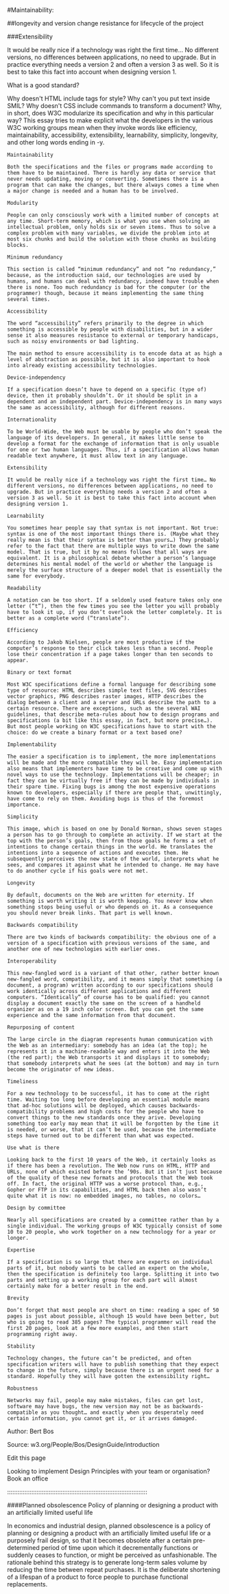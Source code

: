 #Maintainability:

##longevity and version change resistance for lifecycle of the project

###Extensibility

It would be really nice if a technology was right the first time… No different versions, no differences between applications, no need to upgrade. But in practice everything needs a version 2 and often a version 3 as well. So it is best to take this fact into account when designing version 1.

What is a good standard?

Why doesn't HTML include tags for style? Why can't you put text inside SMIL? Why doesn't CSS include commands to transform a document? Why, in short, does W3C modularize its specification and why in this particular way? This essay tries to make explicit what the developers in the various W3C working groups mean when they invoke words like efficiency, maintainability, accessibility, extensibility, learnability, simplicity, longevity, and other long words ending in -y.

    Maintainability

    Both the specifications and the files or programs made according to them have to be maintained. There is hardly any data or service that never needs updating, moving or converting. Sometimes there is a program that can make the changes, but there always comes a time when a major change is needed and a human has to be involved.

    Modularity

    People can only consciously work with a limited number of concepts at any time. Short-term memory, which is what you use when solving an intellectual problem, only holds six or seven items. Thus to solve a complex problem with many variables, we divide the problem into at most six chunks and build the solution with those chunks as building blocks.

    Minimum redundancy

    This section is called “minimum redundancy” and not “no redundancy,” because, as the introduction said, our technologies are used by humans, and humans can deal with redundancy, indeed have trouble when there is none. Too much redundancy is bad for the computer (or the programmer) though, because it means implementing the same thing several times.

    Accessibility

    The word “accessibility” refers primarily to the degree in which something is accessible by people with disabilities, but in a wider sense it also measures resistance to external or temporary handicaps, such as noisy environments or bad lighting.

    The main method to ensure accessibility is to encode data at as high a level of abstraction as possible, but it is also important to hook into already existing accessibility technologies.

    Device-independency

    If a specification doesn’t have to depend on a specific (type of) device, then it probably shouldn’t. Or it should be split in a dependent and an independent part. Device-independency is in many ways the same as accessibility, although for different reasons.

    Internationality

    To be World-Wide, the Web must be usable by people who don’t speak the language of its developers. In general, it makes little sense to develop a format for the exchange of information that is only usuable for one or two human languages. Thus, if a specification allows human readable text anywhere, it must allow text in any language.

    Extensibility

    It would be really nice if a technology was right the first time… No different versions, no differences between applications, no need to upgrade. But in practice everything needs a version 2 and often a version 3 as well. So it is best to take this fact into account when designing version 1.

    Learnability

    You sometimes hear people say that syntax is not important. Not true: syntax is one of the most important things there is. (Maybe what they really mean is that their syntax is better than yours…) They probably refer to the fact that there are multiple ways to write down the same model. That is true, but it by no means follows that all ways are equivalent. It is a philosophical debate whether a person’s language determines his mental model of the world or whether the language is merely the surface structure of a deeper model that is essentially the same for everybody.

    Readability

    A notation can be too short. If a seldomly used feature takes only one letter (“t”), then the few times you see the letter you will probably have to look it up, if you don’t overlook the letter completely. It is better as a complete word (“translate”).

    Efficiency

    According to Jakob Nielsen, people are most productive if the computer’s response to their click takes less than a second. People lose their concentration if a page takes longer than ten seconds to appear.

    Binary or text format

    Most W3C specifications define a formal language for describing some type of resource: HTML describes simple text files, SVG describes vector graphics, PNG describes raster images, HTTP describes the dialog between a client and a server and URLs describe the path to a certain resource. There are exceptions, such as the several WAI guidelines, that describe meta-rules about how to design programs and specifications (a bit like this essay, in fact, but more precise…). But most people working on W3C specifications have to start with the choice: do we create a binary format or a text based one?

    Implementability

    The easier a specification is to implement, the more implementations will be made and the more compatible they will be. Easy implementation also means that implementers have time to be creative and come up with novel ways to use the technology. Implementations will be cheaper; in fact they can be virtually free if they can be made by individuals in their spare time. Fixing bugs is among the most expensive operations known to developers, especially if there are people that, unwittingly, have come to rely on them. Avoiding bugs is thus of the foremost importance.

    Simplicity

    This image, which is based on one by Donald Norman, shows seven stages a person has to go through to complete an activity. If we start at the top with the person’s goals, then from those goals he forms a set of intentions to change certain things in the world. He translates the intentions into a sequence of actions and executes them. He subsequently perceives the new state of the world, interprets what he sees, and compares it against what he intended to change. He may have to do another cycle if his goals were not met.

    Longevity

    By default, documents on the Web are written for eternity. If something is worth writing it is worth keeping. You never know when something stops being useful or who depends on it. As a consequence you should never break links. That part is well known.

    Backwards compatibility

    There are two kinds of backwards compatibility: the obvious one of a version of a specification with previous versions of the same, and another one of new technologies with earlier ones.

    Interoperability

    This new-fangled word is a variant of that other, rather better known new-fangled word, compatibility, and it means simply that something (a document, a program) written according to our specifications should work identically across different applications and different computers. “Identically” of course has to be qualified: you cannot display a document exactly the same on the screen of a handheld organizer as on a 19 inch color screen. But you can get the same experience and the same information from that document.

    Repurposing of content

    The large circle in the diagram represents human communication with the Web as an intermediary: somebody has an idea (at the top); he represents it in a machine-readable way and enters it into the Web (the red part); the Web transports it and displays it to somebody; that somebody interprets what he sees (at the bottom) and may in turn become the originator of new ideas.

    Timeliness

    For a new technology to be successful, it has to come at the right time. Waiting too long before developing an essential module means that ad-hoc solutions will be deployed, which causes backwards-compatibility problems and high costs for the people who have to convert things to the new standards once they arive. Developing something too early may mean that it will be forgotten by the time it is needed, or worse, that it can’t be used, because the intermediate steps have turned out to be different than what was expected.

    Use what is there

    Looking back to the first 10 years of the Web, it certainly looks as if there has been a revolution. The Web now runs on HTML, HTTP and URLs, none of which existed before the ’90s. But it isn’t just because of the quality of these new formats and protocols that the Web took off. In fact, the original HTTP was a worse protocol than, e.g., Gopher or FTP in its capabilities, and HTML back then also wasn’t quite what it is now: no embedded images, no tables, no colors…

    Design by committee

    Nearly all specifications are created by a committee rather than by a single individual. The working groups of W3C typically consist of some 10 to 20 people, who work together on a new technology for a year or longer.

    Expertise

    If a specification is so large that there are experts on individual parts of it, but nobody wants to be called an expert on the whole, then the specification is definitely too large. Splitting it into two parts and setting up a working group for each part will almost certainly make for a better result in the end.

    Brevity

    Don’t forget that most people are short on time: reading a spec of 50 pages is just about possible, although 15 would have been better, but who is going to read 385 pages? The typical programmer will read the first 20 pages, look at a few more examples, and then start programming right away.

    Stability

    Technology changes, the future can’t be predicted, and often specification writers will have to publish something that they expect to change in the future, simply because there is an urgent need for a standard. Hopefully they will have gotten the extensibility right…

    Robustness

    Networks may fail, people may make mistakes, files can get lost, software may have bugs, the new version may not be as backwards-compatible as you thought… and exactly when you desperately need certain information, you cannot get it, or it arrives damaged.

Author:
Bert Bos

Source:
w3.org/People/Bos/DesignGuide/introduction

Edit this page

Looking to implement Design Principles with your team or organisation?
Book an office

:::::::::::::::::::::::::::::::::::::::::::::::::::::::::::::::::::::::::::::::::

####Planned obsolescence
Policy of planning or designing a product with an artificially limited useful life

In economics and industrial design, planned obsolescence is a policy of planning or designing a product with an artificially limited useful life or a purposely frail design, so that it becomes obsolete after a certain pre-determined period of time upon which it decrementally functions or suddenly ceases to function, or might be perceived as unfashionable. The rationale behind this strategy is to generate long-term sales volume by reducing the time between repeat purchases. It is the deliberate shortening of a lifespan of a product to force people to purchase functional replacements.
